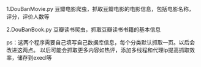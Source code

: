 1.DouBanMovie.py 豆瓣电影爬虫，抓取豆瓣电影的电影信息，包括电影名称，评分，评价人数等

2.DouBanBook.py  豆瓣读书爬虫，抓取豆瓣读书书籍的基本信息

ps：这两个程序需要自己填写自己数据库信息，每个分类默认抓取一页。以后会改进这两点。
以后可能会抓取更多内容如热评，添加多线程和代理ip提高抓取效率，储存到execl等